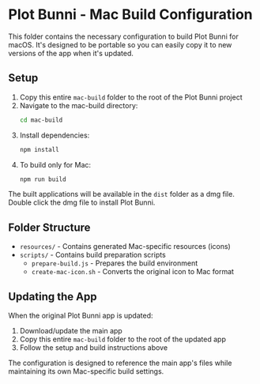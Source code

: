 # Plot Bunni - Mac Build Configuration

This folder contains the necessary configuration to build Plot Bunni for macOS. It's designed to be portable so you can easily copy it to new versions of the app when it's updated.

## Setup

1. Copy this entire `mac-build` folder to the root of the Plot Bunni project
2. Navigate to the mac-build directory:
   ```bash
   cd mac-build
   ```
3. Install dependencies:
   ```bash
   npm install
   ```
4. To build only for Mac:
   ```bash
   npm run build
   ```

The built applications will be available in the `dist` folder as a dmg file. Double click the dmg file to install Plot Bunni.

## Folder Structure

- `resources/` - Contains generated Mac-specific resources (icons)
- `scripts/` - Contains build preparation scripts
  - `prepare-build.js` - Prepares the build environment
  - `create-mac-icon.sh` - Converts the original icon to Mac format

## Updating the App

When the original Plot Bunni app is updated:

1. Download/update the main app
2. Copy this entire `mac-build` folder to the root of the updated app
3. Follow the setup and build instructions above

The configuration is designed to reference the main app's files while maintaining its own Mac-specific build settings.
